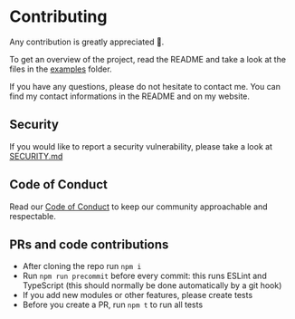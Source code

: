 # Contributing
Any contribution is greatly appreciated 🥳.

To get an overview of the project, read the README and take a look at the files in the [examples](examples/) folder.

If you have any questions, please do not hesitate to contact me. You can find my contact informations in the README and on my website.

## Security

If you would like to report a security vulnerability, please take a look at [SECURITY.md](SECURITY.md)

## Code of Conduct

Read our [Code of Conduct](CODE_OF_CONDUCT.md) to keep our community approachable and respectable.


## PRs and code contributions

- After cloning the repo run `npm i`
- Run `npm run precommit` before every commit: this runs ESLint and TypeScript (this should normally be done automatically by a git hook)
- If you add new modules or other features, please create tests
- Before you create a PR, run `npm t` to run all tests